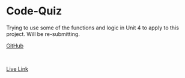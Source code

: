 # Code-Quiz

Trying to use some of the functions and logic in Unit 4 to apply to this project. Will be re-submitting. 

[GitHub](https://github.com/irkag22/Code-Quiz)

<br>

[Live Link](https://irkag22.github.io/Code-Quiz/)